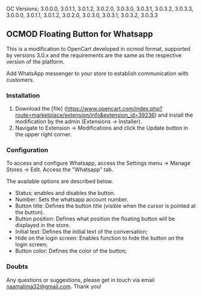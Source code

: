 OC Versions; 3.0.0.0, 3.0.1.1, 3.0.1.2, 3.0.2.0, 3.0.3.0, 3.0.3.1, 3.0.3.2, 3.0.3.3, 3.0.0.0, 3.0.1.1, 3.0.1.2, 3.0.2.0, 3.0.3.0, 3.0.3.1, 3.0.3.2, 3.0.3.3
## OCMOD Floating Button for Whatsapp
This is a modification to OpenCart developed in ocmod format, supported by versions 3.0.x and the requirements are the same as the respective version of the platform.

Add WhatsApp messenger to your store to establish communication with customers.

### Installation

1. Download the [file] (https://www.opencart.com/index.php?route=marketplace/extension/info&extension_id=39236) and install the modification by the admin (Extensions -> Installer).
2. Navigate to Extension -> Modifications and click the Update button in the upper right corner.

### Configuration

To access and configure Whatsapp, access the Settings menu -> Manage Stores -> Edit. Access the "Whatsapp" tab.

The available options are described below.
- Status: enables and disables the button.
- Number: Sets the whatsapp account number.
- Button title: Defines the button title (visible when the cursor is pointed at the button).
- Button position: Defines what position the floating button will be displayed in the store.
- Initial text: Defines the initial text of the conversation;
- Hide on the login screen: Enables function to hide the button on the login screen;
- Button color: Defines the color of the button;

### Doubts
Any questions or suggestions, please get in touch via email naamalima32@gmail.com. Thank you!
